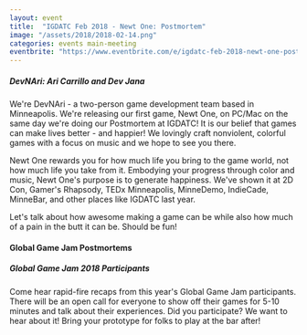 ```yaml
---
layout: event
title:  "IGDATC Feb 2018 - Newt One: Postmortem"
image: "/assets/2018/2018-02-14.png"
categories: events main-meeting
eventbrite: "https://www.eventbrite.com/e/igdatc-feb-2018-newt-one-postmortem-tickets-42643672372?aff=ebdsoporgprofile"
---
```


##### DevNAri: Ari Carrillo and Dev Jana

We're DevNAri - a two-person game development team based in Minneapolis. We're releasing our first game, Newt One, on PC/Mac on the same day we're doing our Postmortem at IGDATC! It is our belief that games can make lives better - and happier! We lovingly craft nonviolent, colorful games with a focus on music and we hope to see you there.

Newt One rewards you for how much life you bring to the game world, not how much life you take from it. Embodying your progress through color and music, Newt One's purpose is to generate happiness. We've shown it at 2D Con, Gamer's Rhapsody, TEDx Minneapolis, MinneDemo, IndieCade, MinneBar, and other places like IGDATC last year.

Let's talk about how awesome making a game can be while also how much of a pain in the butt it can be. Should be fun!


#### Global Game Jam Postmortems
##### Global Game Jam 2018 Participants

Come hear rapid-fire recaps from this year's Global Game Jam participants. There will be an open call for everyone to show off their games for 5-10 minutes and talk about their experiences. Did you participate? We want to hear about it! Bring your prototype for folks to play at the bar after!

